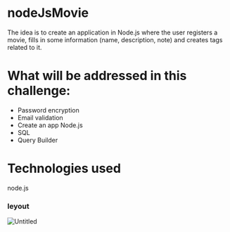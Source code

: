 # nodeJsMovie

The idea is to create an application in Node.js where the user registers a movie, fills in some information (name, description, note) and creates tags related to it.

# What will be addressed in this challenge:

- Password encryption
- Email validation
- Create an app Node.js
- SQL
- Query Builder

# Technologies used

node.js

### leyout

![Untitled](https://user-images.githubusercontent.com/116130802/233846908-d8f94349-16aa-48fe-b4ba-3b6337be6a3e.png)

